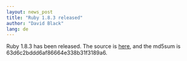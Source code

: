 ```yaml
---
layout: news_post
title: "Ruby 1.8.3 released"
author: "David Black"
lang: de
---
```


Ruby 1.8.3 has been released. The source is [here][1], and the md5sum is
63d6c2bddd6af86664e338b31f3189a6.



[1]: https://cache.ruby-lang.org/pub/ruby/1.8/ruby-1.8.3.tar.gz
